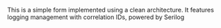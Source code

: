 This is a simple form implemented using a clean architecture. It features logging management with correlation IDs, powered by Serilog
